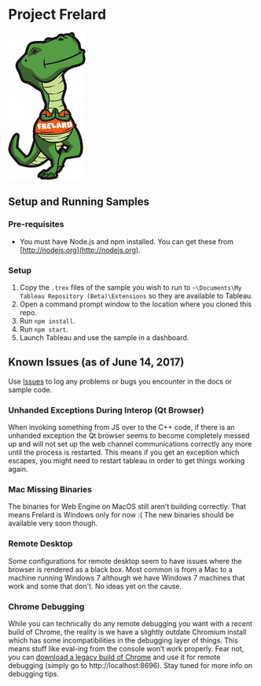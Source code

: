 # Project Frelard

![Image of T-Flex the T-Rex](./assets/tflx.png)


## Setup and Running Samples

### Pre-requisites
* You must have Node.js and npm installed. You can get these from [http://nodejs.org](http://nodejs.org).

### Setup
1. Copy the `.trex` files of the sample you wish to run to `~\Documents\My Tableau Repository (Beta)\Extensions` so they are available to Tableau.
2. Open a command prompt window to the location where you cloned this repo.
3. Run `npm install`.
4. Run `npm start`.
5. Launch Tableau and use the sample in a dashboard.


## Known Issues (as of June 14, 2017)
Use [Issues](https://github.com/tableau/ProjectFrelard/issues) to log any problems or bugs you encounter in the docs or sample  code. 

### Unhanded Exceptions During Interop (Qt Browser)
When invoking something from JS over to the C++ code, if there is an unhanded exception the Qt browser seems to become completely messed up and will not set up the web channel communications correctly any more until the process is restarted. This means if you get an exception which escapes, you might need to restart tableau in order to get things working again.

### Mac Missing Binaries
The binaries for Web Engine on MacOS still aren’t building correctly. That means Frelard is Windows only for now :( The new binaries should be available very soon though.

### Remote Desktop
Some configurations for remote desktop seem to have issues where the browser is rendered as a black box. Most common is from a Mac to a machine running Windows 7 although we have Windows 7 machines that work and some that don't. No ideas yet on the cause.

### Chrome Debugging
While you can technically do any remote debugging you want with a recent build of Chrome, the reality is we have a slightly outdate Chromium install which has some incompatibilities in the debugging layer of things. This means stuff like eval-ing from the console won’t work properly. Fear not, you can [download a legacy build of Chrome](https://www.googleapis.com/download/storage/v1/b/chromium-browser-snapshots/o/Win%2F352221%2Fchrome-win32.zip?generation=1443839123039000&alt=media) and use it for remote debugging (simply go to http://localhost:8696). Stay tuned for more info on debugging tips.
